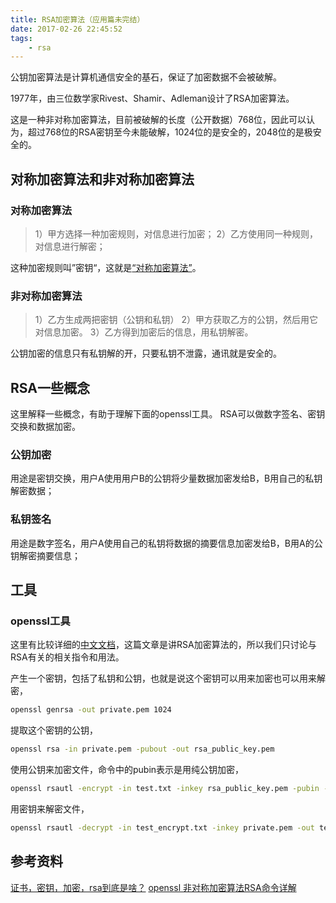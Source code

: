 ```yaml
---
title: RSA加密算法（应用篇未完结）
date: 2017-02-26 22:45:52
tags:
    - rsa
---
```

公钥加密算法是计算机通信安全的基石，保证了加密数据不会被破解。

1977年，由三位数学家Rivest、Shamir、Adleman设计了RSA加密算法。

这是一种非对称加密算法，目前被破解的长度（公开数据）768位，因此可以认为，超过768位的RSA密钥至今未能破解，1024位的是安全的，2048位的是极安全的。

<!--more-->

## 对称加密算法和非对称加密算法

### 对称加密算法

> 1）甲方选择一种加密规则，对信息进行加密；
> 2）乙方使用同一种规则，对信息进行解密；

这种加密规则叫”密钥“，这就是[“对称加密算法”](https://zh.wikipedia.org/zh-cn/%E5%AF%B9%E7%AD%89%E5%8A%A0%E5%AF%86)。

### 非对称加密算法

> 1）乙方生成两把密钥（公钥和私钥）
> 2）甲方获取乙方的公钥，然后用它对信息加密。
> 3）乙方得到加密后的信息，用私钥解密。

公钥加密的信息只有私钥解的开，只要私钥不泄露，通讯就是安全的。

## RSA一些概念

这里解释一些概念，有助于理解下面的openssl工具。
RSA可以做数字签名、密钥交换和数据加密。

### 公钥加密
用途是密钥交换，用户A使用用户B的公钥将少量数据加密发给B，B用自己的私钥解密数据；

### 私钥签名
用途是数字签名，用户A使用自己的私钥将数据的摘要信息加密发给B，B用A的公钥解密摘要信息；

## 工具

### openssl工具

这里有比较详细的[中文文档](http://man.linuxde.net/openssl)，这篇文章是讲RSA加密算法的，所以我们只讨论与RSA有关的相关指令和用法。

产生一个密钥，包括了私钥和公钥，也就是说这个密钥可以用来加密也可以用来解密，

```bash
openssl genrsa -out private.pem 1024
```

提取这个密钥的公钥，

```bash
openssl rsa -in private.pem -pubout -out rsa_public_key.pem
```

使用公钥来加密文件，命令中的pubin表示是用纯公钥加密，

```bash
openssl rsautl -encrypt -in test.txt -inkey rsa_public_key.pem -pubin -out test_encrypt.txt
```

用密钥来解密文件，

```bash
openssl rsautl -decrypt -in test_encrypt.txt -inkey private.pem -out test_decrypt.txt
```

## 参考资料
[证书，密钥，加密，rsa到底是啥？](https://blog.phpgao.com/encryption_decryption.html)
[openssl 非对称加密算法RSA命令详解](http://www.cnblogs.com/gordon0918/p/5363466.html)